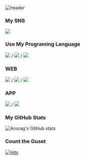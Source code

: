 ![header](https://capsule-render.vercel.app/api?type=cylinder&color=gradient&height=300&section=header&text=over1234&animation=fadeIn&render&fontSize=90)


### My SNS
<img src="https://img.shields.io/badge/whdvlf1155@gmail.com-EA4335?style=flat-square&logo=Gmail&logoColor=white"/>

### Use My Programing Language
<img src="https://img.shields.io/badge/-A8B9CC?style=flat-square&logo=C&logoColor=white"/> / <img src="https://img.shields.io/badge/C++-00599C?style=flat-square&logo=C++&logoColor=white"/> / <img src="https://img.shields.io/badge/Java-007396?style=flat-square&logo=Java&logoColor=white"/>
### WEB
<img src="https://img.shields.io/badge/JavaScript-F7DF1E?style=flat-square&logo=JavaScript&logoColor=white"/> / <img src="https://img.shields.io/badge/CSS3-1572B6?style=flat-square&logo=CSS3&logoColor=white"/> / <img src="https://img.shields.io/badge/HTML5-E34F26?style=flat-square&logo=HTML3&logoColor=white"/>
### APP
<img src="https://img.shields.io/badge/Dart-0175C2?style=flat-square&logo=Dart&logoColor=white"/> / <img src="https://img.shields.io/badge/Flutter-02569B?style=flat-square&logo=Flutter&logoColor=white"/>

### My GitHub Stats
![Anurag's GitHub stats](https://github-readme-stats.vercel.app/api?username=over1234&show_icons=true&theme=radical)

### Count the Guset
[![Hits](https://hits.seeyoufarm.com/api/count/incr/badge.svg?url=https%3A%2F%2Fgithub.com%2Fover1234&count_bg=%23000000&title_bg=%23F0ED00&icon=github.svg&icon_color=%230A0A0A&title=Guests&edge_flat=false)](https://hits.seeyoufarm.com)
